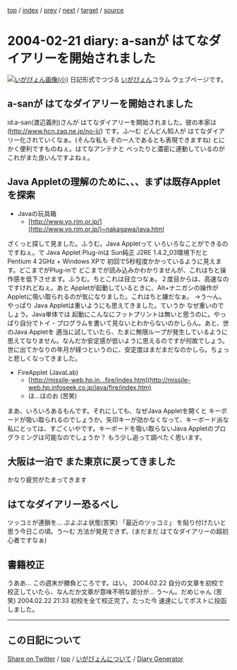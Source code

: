 [top](https://igapyon.github.io/diary/) 
 / [index](https://igapyon.github.io/diary/2004/index.html) 
 / [prev](https://igapyon.github.io/diary/2004/ig040220.html) 
 / [next](https://igapyon.github.io/diary/2004/ig040222.html) 
 / [target](https://igapyon.github.io/diary/2004/ig040221.html) 
 / [source](https://github.com/igapyon/diary/blob/gh-pages/2004/ig040221.html.src.md) 

2004-02-21 diary: a-sanが はてなダイアリーを開始されました
=====================================================================================================
[![いがぴょん画像(小)](https://igapyon.github.io/diary/images/iga200306s.jpg "いがぴょん")](https://igapyon.github.io/diary/memo/memoigapyon.html) 日記形式でつづる [いがぴょん](https://igapyon.github.io/diary/memo/memoigapyon.html)コラム ウェブページです。

## a-sanが はてなダイアリーを開始されました

id:a-san(渡辺義則)さんが はてなダイアリーを開始されました。彼の本家は (http://www.hcn.zaq.ne.jp/no-ji/) です。ふ～む どんどん知人が はてなダイアリー化されていくなぁ。(そんな私も その一人であるとも表現できますね) とにかく便利ですものねぇ。はてなアンテナと べったりと濃密に連動しているのが これがまた良いんですよねぇ。


## Java Appletの理解のために、、、まずは既存Appletを探索


* Javaの玩具箱
  * [http://www.yo.rim.or.jp/](http://www.yo.rim.or.jp/)~nakagawa/java.html

ざくっと探して見ました。ふうむ。Java Appletって いろいろなことができるのですねぇ。で Java Applet Plug-inは Sun純正 J2RE 1.4.2_03環境下だと Pentium 4 2GHz + Windows XPで 初回で5秒程度かかっているように見えます。どこまでがPlug-inで どこまでが読み込みかわかりませんが、これはちと操作感を低下させます。ふうむ。ちとこれは目立つなぁ。２度目からは、高速なのですけれどねぇ。あと Appletが起動しているときに、Alt+ナニガシの操作がAppletに吸い取られるのが気になりました。これはちと嫌だなぁ。
→う～ん。やっぱり Java Appletは重いようにも思えてきました。ていうか なぜ重いのでしょう。Java単体では 起動にこんなにフットプリントは無いと思うのに。やっぱり自分でトイ・プログラムを書いて見ないとわからないのかしらん。あと、世のJava Appletを 適当に試していたら、たまに無限ループが発生しているように思えてなりません。なんだか安定感が低いように思えるのですが何故でしょう。世に出てかなりの年月が経つというのに、安定度はまだまだなのかしら。ちょっと悲しくなってきました。


* FireApplet (JavaLab)
  * [http://missile-web.hp.in...fire/index.htm](http://missile-web.hp.infoseek.co.jp/java/fire/index.htm)
  * ほ…ほのお (苦笑)

まあ、いろいろあるもんです。それにしても、なぜJava Appletを開くと キーボードが吸い取られるのでしょうか。矢印キーが効かなくなって、キーボード派な私にとっては、すごくいやです。キーボードを吸い取らないJava Appletのプログラミングは可能なのでしょうか？ もう少し追って調べたく思います。




## 大阪は一泊で また東京に戻ってきました

かなり疲労がたまってきます


## はてなダイアリー恐るべし

ツッコミが連鎖を… ぷよぷよ状態(苦笑)
「最近のツッコミ」 を貼り付けたいと思う今日この頃。う～む 方法が発見できず。(まだまだ はてなダイアリーの超初心者ですなぁ)


## 書籍校正

うああ… この週末が勝負どころです。はい。
2004.02.22 自分の文章を初校で校正していたら、なんだか文章が意味不明な部分が… う～ん。だめじゃん (苦笑)
2004.02.22 21:33 初校を全て校正完了。たった今 速達にしてポストに投函しました。

----------------------------------------------------------------------------------------------------

## この日記について

[Share on Twitter](https://twitter.com/intent/tweet?hashtags=igapyon%2Cdiary%2C%E3%81%84%E3%81%8C%E3%81%B4%E3%82%87%E3%82%93&text=a-san%E3%81%8C+%E3%81%AF%E3%81%A6%E3%81%AA%E3%83%80%E3%82%A4%E3%82%A2%E3%83%AA%E3%83%BC%E3%82%92%E9%96%8B%E5%A7%8B%E3%81%95%E3%82%8C%E3%81%BE%E3%81%97%E3%81%9F&url=https%3A%2F%2Figapyon.github.io%2Fdiary%2F2004%2Fig040221.html) / [top](https://igapyon.github.io/diary/) / [いがぴょんについて](https://igapyon.github.io/diary/memo/memoigapyon.html) / [Diary Generator](https://github.com/igapyon/igapyonv3)

